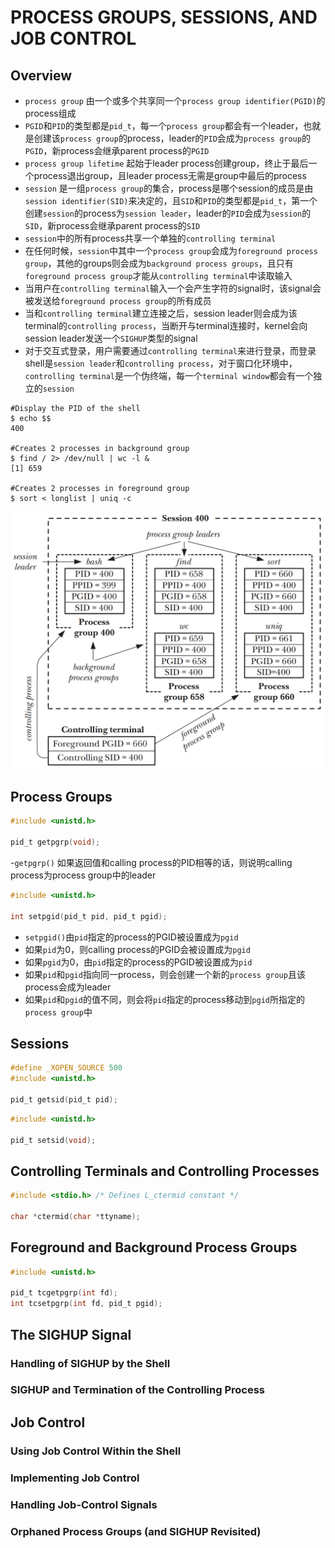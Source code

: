 # PROCESS GROUPS, SESSIONS, AND JOB CONTROL

## Overview
- `process group` 由一个或多个共享同一个`process group identifier(PGID)`的process组成
- `PGID`和`PID`的类型都是`pid_t`，每一个`process group`都会有一个leader，也就是创建该`process group`的process，leader的`PID`会成为`process group`的`PGID`，新process会继承parent process的`PGID`
- `process group lifetime` 起始于leader process创建group，终止于最后一个process退出group，且leader process无需是group中最后的process
- `session` 是一组`process group`的集合，process是哪个session的成员是由`session identifier(SID)`来决定的，且`SID`和`PID`的类型都是`pid_t`，第一个创建`session`的process为`session leader`，leader的`PID`会成为`session`的`SID`，新process会继承parent process的`SID`
- `session`中的所有process共享一个单独的`controlling terminal`
- 在任何时候，`session`中其中一个`process group`会成为`foreground process group`，其他的groups则会成为`background process groups`，且只有`foreground process group`才能从`controlling terminal`中读取输入
- 当用户在`controlling terminal`输入一个会产生字符的signal时，该signal会被发送给`foreground process group`的所有成员
- 当和`controlling terminal`建立连接之后，session leader则会成为该terminal的`controlling process`，当断开与terminal连接时，kernel会向session leader发送一个`SIGHUP`类型的signal
- 对于交互式登录，用户需要通过`controlling terminal`来进行登录，而登录shell是`session leader`和`controlling process`，对于窗口化环境中，`controlling terminal`是一个伪终端，每一个`terminal window`都会有一个独立的`session`

```shell
#Display the PID of the shell
$ echo $$ 
400

#Creates 2 processes in background group
$ find / 2> /dev/null | wc -l & 
[1] 659

#Creates 2 processes in foreground group
$ sort < longlist | uniq -c 
```

![34-1.png](./img/34-1.png)

## Process Groups
```c
#include <unistd.h>

pid_t getpgrp(void);
```
-`getpgrp()` 如果返回值和calling process的PID相等的话，则说明calling process为process group中的leader

```c
#include <unistd.h>

int setpgid(pid_t pid, pid_t pgid);
```
- `setpgid()`由`pid`指定的process的PGID被设置成为`pgid`
- 如果`pid`为0，则calling process的PGID会被设置成为`pgid`
- 如果`pgid`为0，由`pid`指定的process的PGID被设置成为`pid`
- 如果`pid`和`pgid`指向同一process，则会创建一个新的`process group`且该process会成为leader
- 如果`pid`和`pgid`的值不同，则会将`pid`指定的process移动到`pgid`所指定的`process group`中

## Sessions
```c
#define _XOPEN_SOURCE 500
#include <unistd.h>

pid_t getsid(pid_t pid);
```

```c
#include <unistd.h>

pid_t setsid(void);
```
## Controlling Terminals and Controlling Processes
```c
#include <stdio.h> /* Defines L_ctermid constant */

char *ctermid(char *ttyname);
```

## Foreground and Background Process Groups
```c
#include <unistd.h>

pid_t tcgetpgrp(int fd);
int tcsetpgrp(int fd, pid_t pgid);
```

## The SIGHUP Signal

### Handling of SIGHUP by the Shell

### SIGHUP and Termination of the Controlling Process

## Job Control

### Using Job Control Within the Shell

### Implementing Job Control

### Handling Job-Control Signals

### Orphaned Process Groups (and SIGHUP Revisited)